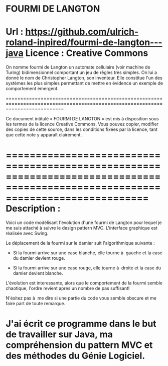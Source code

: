 # FOURMI DE LANGTON
Url     : https://github.com/ulrich-roland-inpired/fourmi-de-langton---java
Licence : Creative Commons
================================================================================================================================

On nomme fourmi de Langton un automate cellulaire (voir machine de Turing) bidimensionnel  comportant un jeu de règles très
simples. On lui a donné le nom de Christopher Langton, son inventeur. Elle constitue l'un des systèmes les plus simples
permettant de mettre en évidence un exemple de comportement émergent.

================================================================================================================================

Ce document intitulé « FOURMI DE LANGTON » est mis à disposition sous les termes de la licence Creative Commons.
Vous pouvez copier, modifier des copies de cette source, dans les conditions fixées par la licence, tant que cette note y
apparaît clairement.

================================================================================================================================
Description :
================================================================================================================================

Voici un code modélisant l'évolution d'une fourmi de Langton pour lequel je me suis attaché à suivre le design pattern MVC.
L'interface graphique est réalisée avec Swing.

Le déplacement de la fourmi sur le damier suit l'algorithmique suivante :

- Si la fourmi arrive sur une case blanche, elle tourne à  gauche et la case du damier devient rouge.

- Si la fourmi arrive sur une case rouge, elle tourne à  droite et la case du damier devient blanche.

L'évolution est interessante, alors que le comportement de la fourmi semble chaotique, l'ordre revient apres 
un nombre de pas suffisant!

N'ésitez pas à  me dire si une partie du code vous semble obscure et me faire part de toute remarque. 

J'ai écrit ce programme dans le but de travailler sur Java, ma compréhension du pattern MVC et des méthodes du Génie Logiciel.
================================================================================================================================
